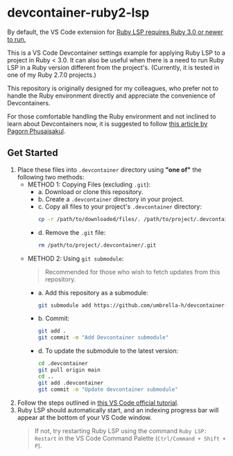 # devcontainer-ruby2-lsp

By default, the VS Code extension for [Ruby LSP requires Ruby 3.0 or newer to run.](https://github.com/Shopify/ruby-lsp/issues/1688#issuecomment-2004580232)

This is a VS Code Devcontainer settings example for applying Ruby LSP to a project in Ruby < 3.0. It can also be useful when there is a need to run Ruby LSP in a Ruby version different from the project's.
(Currently, it is tested in one of my Ruby 2.7.0 projects.)

This repository is originally designed for my colleagues, who prefer not to handle the Ruby environment directly and appreciate the convenience of Devcontainers.

For those comfortable handling the Ruby environment and not inclined to learn about Devcontainers now, it is suggested to follow [this article by Pagorn Phusaisakul](https://nrogap.medium.com/install-ruby-lsp-in-vs-code-128f02571ea0).

## Get Started

1. Place these files into `.devcontainer` directory using **"one of"** the following two methods:
   - METHOD 1: Copying Files (excluding `.git`):
     - a. Download or clone this repository.
     - b. Create a `.devcontainer` directory in your project.
     - c. Copy all files to your project's `.devcontainer` directory:
       ```bash
       cp -r /path/to/downloaded/files/. /path/to/project/.devcontainer
       ```
     - d. Remove the `.git` file:
       ```bash
       rm /path/to/project/.devcontainer/.git
       ```
   - METHOD 2: Using `git submodule`:
     > Recommended for those who wish to fetch updates from this repository.
     - a. Add this repository as a submodule:
       ```bash
       git submodule add https://github.com/umbrella-h/devcontainer-ruby2-lsp.git .devcontainer
       ```
     - b. Commit:
       ```bash
       git add .
       git commit -m "Add Devcontainer submodule"
       ```
     - d. To update the submodule to the latest version:
       ```bash
       cd .devcontainer
       git pull origin main
       cd ..
       git add .devcontainer
       git commit -m "Update devcontainer submodule"
       ```
1. Follow the steps outlined in [this VS Code official tutorial](https://code.visualstudio.com/docs/devcontainers/tutorial).
1. Ruby LSP should automatically start, and an indexing progress bar will appear at the bottom of your VS Code window.
   > If not, try restarting Ruby LSP using the command `Ruby LSP: Restart` in the VS Code Command Palette (`Ctrl/Command + Shift + P`).
